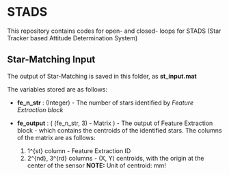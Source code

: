 # STADS
This repository contains codes for open- and closed- loops for STADS (Star Tracker based Attitude Determination System)

## Star-Matching Input

The output of Star-Matching is saved in this folder, as **st_input.mat**

The variables stored are as follows:
* **fe_n_str** : (Integer) - The number of stars identified by *Feature Extraction block*

* **fe_output** : ( (fe_n_str, 3) - Matrix ) - The output of Feature Extraction block - which contains the centroids of the identified stars. The columns of the matrix are as follows:
	1. 1^{st} column - Feature Extraction ID
	1. 2^{nd}, 3^{rd} columns - (X, Y) centroids, with the origin at the center of the sensor
	**NOTE:** Unit of centroid: mm!